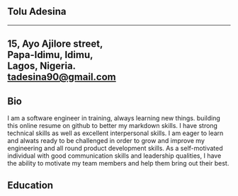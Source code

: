 ## Tolu Adesina  

-----------------------
15, Ayo Ajilore street,  
Papa-Idimu, Idimu,  
Lagos, Nigeria.  
tadesina90@gmail.com  
------------------------

Bio
---
I am a software engineer in training, always learning new things. building this online resume on github to better my markdown skills. I have strong technical skills as well as excellent interpersonal skills. I am eager to learn and alwats ready to be challenged in order to grow and improve my engineering and all round product development skills. As a self-motivated individual with good communication skills and leadership qualities, I have the ability to motivate my team members and help them bring out their best.  


Education
---------


